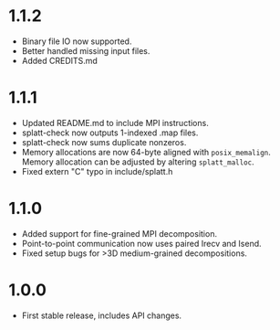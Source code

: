 
1.1.2
=====
* Binary file IO now supported.
* Better handled missing input files.
* Added CREDITS.md

1.1.1
=====
* Updated README.md to include MPI instructions.
* splatt-check now outputs 1-indexed .map files.
* splatt-check now sums duplicate nonzeros.
* Memory allocations are now 64-byte aligned with `posix_memalign`. Memory
  allocation can be adjusted by altering `splatt_malloc`.
* Fixed extern "C" typo in include/splatt.h


1.1.0
=====
* Added support for fine-grained MPI decomposition.
* Point-to-point communication now uses paired Irecv and Isend.
* Fixed setup bugs for >3D medium-grained decompositions.


1.0.0
=====
* First stable release, includes API changes.
